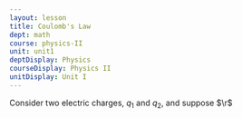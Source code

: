 ```yaml
---
layout: lesson
title: Coulomb's Law
dept: math
course: physics-II
unit: unit1
deptDisplay: Physics
courseDisplay: Physics II
unitDisplay: Unit I
---
```


Consider two electric charges, $q_1$ and $q_2$, and suppose $\r$ 
